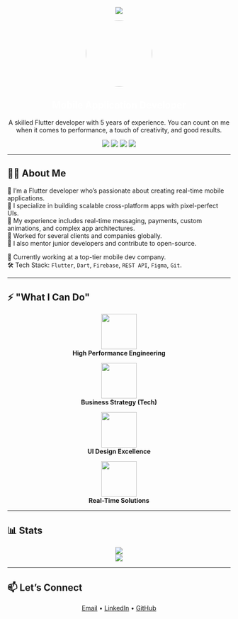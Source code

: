 <!-- Background -->
<p align="center">
  <img src="https://capsule-render.vercel.app/api?type=rect&color=0:0C0C2C,100:0C0C2C&height=80&section=header&text=Hello,%20I'm%20Mohammad%20Al%20Azmeh&fontSize=30&fontColor=white" />
</p>

<!-- Profile Picture and Title -->
<p align="center">
  <img src="https://avatars.githubusercontent.com/u/YOUR_GITHUB_ID?v=4" width="150" style="border-radius: 50%;" />
</p>

<h2 align="center" style="color:white;">Mobile Application Developer</h2>
<p align="center">A skilled Flutter developer with 5 years of experience. You can count on me when it comes to performance, a touch of creativity, and good results.</p>

<p align="center">
  <a href="#"><img src="https://img.shields.io/badge/Resume-Download-blue?style=for-the-badge" /></a>
  <a href="mailto:youremail@example.com"><img src="https://img.shields.io/badge/Gmail-D14836?style=for-the-badge&logo=gmail&logoColor=white" /></a>
  <a href="https://linkedin.com/in/yourlinkedin"><img src="https://img.shields.io/badge/LinkedIn-blue?style=for-the-badge&logo=linkedin&logoColor=white" /></a>
  <a href="https://yourportfolio.com"><img src="https://img.shields.io/badge/Portfolio-Visit-lightgrey?style=for-the-badge&logo=web&logoColor=white" /></a>
</p>

---

## 🧑‍💼 About Me

🔹 I’m a Flutter developer who’s passionate about creating real-time mobile applications.  
🔹 I specialize in building scalable cross-platform apps with pixel-perfect UIs.  
🔹 My experience includes real-time messaging, payments, custom animations, and complex app architectures.  
🔹 Worked for several clients and companies globally.  
🔹 I also mentor junior developers and contribute to open-source.

📍 Currently working at a top-tier mobile dev company.  
🛠 Tech Stack: `Flutter`, `Dart`, `Firebase`, `REST API`, `Figma`, `Git`.

---

## ⚡ "What I Can Do"

<p align="center">
  <img src="https://img.icons8.com/fluency/96/engineering.png" width="80"/><br>
  <b>High Performance Engineering</b>
</p>

<p align="center">
  <img src="https://img.icons8.com/color/96/strategy-board.png" width="80"/><br>
  <b>Business Strategy (Tech)</b>
</p>

<p align="center">
  <img src="https://img.icons8.com/color/96/design.png" width="80"/><br>
  <b>UI Design Excellence</b>
</p>

<p align="center">
  <img src="https://img.icons8.com/color/96/real-time-collaboration.png" width="80"/><br>
  <b>Real-Time Solutions</b>
</p>

---

## 📊 Stats

<p align="center">
  <img src="https://github-readme-streak-stats.herokuapp.com?user=YOUR_GITHUB_USERNAME&theme=tokyonight&hide_border=true" /><br>
  <img src="https://github-readme-stats.vercel.app/api/top-langs/?username=YOUR_GITHUB_USERNAME&layout=compact&theme=tokyonight&hide_border=true" />
</p>

---

## 📫 Let’s Connect

<p align="center">
  <a href="mailto:youremail@example.com">Email</a> • 
  <a href="https://linkedin.com/in/yourlinkedin">LinkedIn</a> • 
  <a href="https://github.com/YOUR_USERNAME">GitHub</a>
</p>
